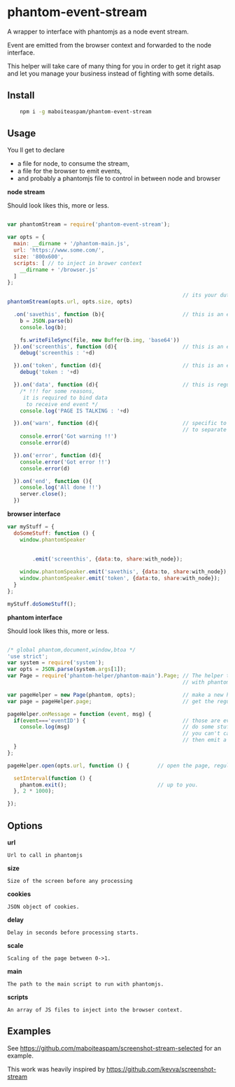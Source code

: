 # phantom-event-stream

A wrapper to interface with phantomjs as a node event stream.

Event are emitted from the browser context and forwarded to the node interface.

This helper will take care of many thing for you in order to get it right asap and let you manage your business instead of fighting with some details.

## Install

```sh
    npm i -g maboiteaspam/phantom-event-stream
```

## Usage

You ll get to declare
- a file for node, to consume the stream,
- a file for the browser to emit events,
- and probably a phantomjs file to control in between node and browser

__node stream__

Should look likes this, more or less.

```js

var phantomStream = require('phantom-event-stream');

var opts = {
  main: __dirname + '/phantom-main.js',
  url: 'https://www.some.com/',
  size: '800x600',
  scripts: [ // to inject in brower context
    __dirname + '/browser.js'
  ]
};

                                                        // its your duty to create a webserver.
phantomStream(opts.url, opts.size, opts)

  .on('savethis', function (b){                         // this is an event sent from phantom context
    b = JSON.parse(b)
    console.log(b);

    fs.writeFileSync(file, new Buffer(b.img, 'base64'))
  }).on('screenthis', function (d){                     // this is an event sent from page context
    debug('screenthis : '+d)

  }).on('token', function (d){                          // this is an event sent from page context
    debug('token : '+d)

  }).on('data', function (d){                           // this is regualr data / error / end event
    /* !!! for some reasons,
     it is required to bind data
      to receive end event */
    console.log('PAGE IS TALKING : '+d)

  }).on('warn', function (d){                           // specific to phantom-event-stream
                                                        // to separate page errors from node errors
    console.error('Got warning !!')
    console.error(d)

  }).on('error', function (d){
    console.error('Got error !!')
    console.error(d)

  }).on('end', function (){
    console.log('All done !!')
    server.close();
  })
```

__browser interface__
```js
var myStuff = {                                                         // some class of yours.
  doSomeStuff: function () {
    window.phantomSpeaker                                               // this is a global object injected by
                                                                        // phantom-stream-events.
                                                                        // Use it to speak to node/phantom processes.
        .emit('screenthis', {data:to, share:with_node});

    window.phantomSpeaker.emit('savethis', {data:to, share:with_node});
    window.phantomSpeaker.emit('token', {data:to, share:with_node});
  }
};

myStuff.doSomeStuff();
```

__phantom interface__

Should look likes this, more or less.

```js

/* global phantom,document,window,btoa */
'use strict';
var system = require('system');
var opts = JSON.parse(system.args[1]);
var Page = require('phantom-helper/phantom-main').Page; // The helper to event from the browser to node,
                                                        // with phantom in between.

var pageHelper = new Page(phantom, opts);               // make a new helper instance
var page = pageHelper.page;                             // get the regular phantomJS page object.

pageHelper.onMessage = function (event, msg) {
  if(event==='eventID') {                               // those are events sent from the browser.
    console.log(msg)                                    // do some stuff
                                                        // you can't cancel event, but you can transform,
                                                        // then emit a new event.
  }
};

pageHelper.open(opts.url, function () {         // open the page, regular phantomjs practice

  setInterval(function () {
    phantom.exit();                             // up to you.
  }, 2 * 1000);

});
```

## Options

__url__

    Url to call in phantomjs

__size__

    Size of the screen before any processing

__cookies__

    JSON object of cookies.

__delay__

    Delay in seconds before processing starts.

__scale__

    Scaling of the page between 0->1.

__main__

    The path to the main script to run with phantomjs.

__scripts__

    An array of JS files to inject into the browser context.



## Examples

See https://github.com/maboiteaspam/screenshot-stream-selected for an example.

This work was heavily inspired by https://github.com/kevva/screenshot-stream
